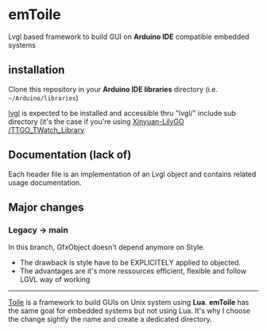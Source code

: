 # emToile
Lvgl based framework to build GUI on **Arduino IDE** compatible embedded systems

## installation

Clone this repository in your **Arduino IDE libraries** directory (i.e. ``~/Arduino/libraries``)

[lvgl](https://lvgl.io/) is expected to be installed and accessible thru "lvgl/" include sub directory (it's the case if you're using [Xinyuan-LilyGO /TTGO_TWatch_Library](https://github.com/Xinyuan-LilyGO/TTGO_TWatch_Library)

## Documentation (lack of)

Each header file is an implementation of an Lvgl object and contains related usage documentation.

## Major changes

### Legacy -> main

In this branch, GfxObject doesn't depend anymore on Style.
- The drawback is style have to be EXPLICITELY applied to objected.
- The advantages are it's more ressources efficient, flexible and follow LGVL way of working

---

[Toile](https://github.com/destroyedlolo/Toile) is a framework to build GUIs on Unix system using **Lua**. **emToile** has the same goal for embedded systems but not using Lua. It's why I choose the change sightly the name and create a dedicated directory.
